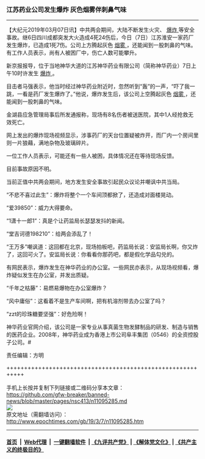 ### 江苏药业公司发生爆炸 灰色烟雾伴刺鼻气味
------------------------

<p>
 【大纪元2019年03月07日讯】中共两会期间，大陆不断发生火灾、
 <a href="http://www.epochtimes.com/gb/tag/%E7%88%86%E7%82%B8.html">
  爆炸
 </a>
 等安全事故。继6日四川成都突发大火造成4死24伤后，今日（7日）江苏淮安一家药厂发生爆炸，已造成1死7伤。公司上方腾起灰色
 <a href="http://www.epochtimes.com/gb/tag/%E7%83%9F%E9%9B%BE.html">
  烟雾
 </a>
 ，还能闻到一股刺鼻的气味。有工作人员表示，尚有人被困厂中，伤亡人数可能攀升。
</p>
<p>
 新京报报导，位于当地神华大道的江苏神华药业有限公司（简称神华药业）7日上午10时许发生
 <a href="http://www.epochtimes.com/gb/tag/%E7%88%86%E7%82%B8.html">
  爆炸
 </a>
 。
</p>
<p>
 目击者马强表示，他当时经过神华药业附近时，忽然听到“轰”的一声，“吓了我一跳，一看是药厂发生爆炸了。”他说，爆炸发生后，该公司上空腾起灰色
 <a href="http://www.epochtimes.com/gb/tag/%E7%83%9F%E9%9B%BE.html">
  烟雾
 </a>
 ，还能闻到一股刺鼻的气味。
</p>
<p>
 金湖县应急管理局事后所发通报称，现场有8名伤者被送医院，其中1人经抢救无效死亡。
</p>
<p>
 网上发出的爆炸现场视频显示，涉事药厂的天台位置疑被炸开，而厂内一个房间里则一片狼藉，满地杂物及玻璃碎片。
</p>
<p>
 一位工作人员表示，可能还有一些人被困，具体情况还在等待现场反馈。
</p>
<p>
 目前事故原因不明。
</p>
<p>
 当前正值中共两会期间，地方发生安全事故引起民众议论并嘲讽中共当局。
</p>
<p>
 “不悲不喜过此生”：爆炸将整个一个车间顶都掀了，还造成对面楼晃动。
</p>
<p>
 “爱39850”：威力大得要命。
</p>
<p>
 “1潇十一郎1”：真是个让药监局长瑟瑟发抖的新闻。
</p>
<p>
 “堂吉诃德198210”：给两会添乱了！
</p>
<p>
 “王万多”嘲讽道：这回都在北京，现场拍板吧，药监局长说：安监局长啊，你又炸了，这回可火了。安监局长说：你看看你那药吧，都是假化学品勾兑的。
</p>
<p>
 有网民表示，爆炸发生在神华药业的办公室。一些网民亦表示，从现场视频看，爆炸疑似发生在办公室，并发出质疑。
</p>
<p>
 “千年之枯藤”：易燃易爆物在办公室爆炸？
</p>
<p>
 “风中庸俗”：这看着不是生产车间啊，把有机溶剂带去办公室了吗？
</p>
<p>
 “zzt的珍珠糖要坚强”：好危险啊！
</p>
<p>
 神华药业官网介绍，该公司是一家专业从事真菌生物发酵制品的研发、制造与销售的医药企业。2008年，神华药业成为香港上市公司阜丰集团（0546）的全资控股子公司。#
</p>
<p>
 责任编辑：方明
</p>

+++++++++++++++++++++++++++++++++++++++++++++++++++++++++++<br/><br/>
手机上长按并复制下列链接或二维码分享本文章：<br/>
https://github.com/gfw-breaker/banned-news/blob/master/pages/nsc413/n11095285.md <br/>
<a href='https://github.com/gfw-breaker/banned-news/blob/master/pages/nsc413/n11095285.md'><img src='https://github.com/gfw-breaker/banned-news/blob/master/pages/nsc413/n11095285.md.png'/></a> <br/>
原文地址（需翻墙访问）：http://www.epochtimes.com/gb/19/3/7/n11095285.htm


------------------------
#### [首页](https://github.com/gfw-breaker/banned-news/blob/master/README.md) &nbsp;|&nbsp; [Web代理](https://github.com/labour-camp/helloworld) &nbsp;|&nbsp; [一键翻墙软件](https://github.com/gfw-breaker/nogfw/blob/master/README.md) &nbsp;| [《九评共产党》](https://github.com/gfw-breaker/9ping.md/blob/master/README.md#九评之一评共产党是什么) | [《解体党文化》](https://github.com/gfw-breaker/jtdwh.md/blob/master/README.md) | [《共产主义的终极目的》](https://github.com/gfw-breaker/gczydzjmd.md/blob/master/README.md)

